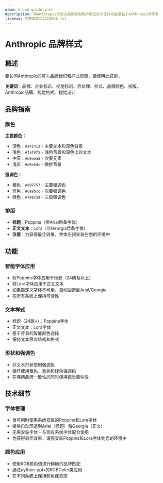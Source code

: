 ```yaml
---
name: brand-guidelines
description: 将Anthropic的官方品牌颜色和排版应用于任何可能受益于Anthropic外观和感觉的工件。适用于需要品牌颜色、样式指南、视觉格式或公司设计标准的情况。
license: 完整条款见LICENSE.txt
---
```


# Anthropic 品牌样式

## 概述

要访问Anthropic的官方品牌标识和样式资源，请使用此技能。

**关键词**：品牌、企业标识、视觉标识、后处理、样式、品牌颜色、排版、Anthropic品牌、视觉格式、视觉设计

## 品牌指南

### 颜色

**主要颜色：**

- 深色：`#141413` - 主要文本和深色背景
- 浅色：`#faf9f5` - 浅色背景和深色上的文本
- 中灰：`#b0aea5` - 次要元素
- 浅灰：`#e8e6dc` - 微妙背景

**强调色：**

- 橙色：`#d97757` - 主要强调色
- 蓝色：`#6a9bcc` - 次要强调色
- 绿色：`#788c5d` - 三级强调色

### 排版

- **标题**：Poppins（带Arial后备字体）
- **正文文本**：Lora（带Georgia后备字体）
- **注意**：为获得最佳效果，字体应预安装在您的环境中

## 功能

### 智能字体应用

- 将Poppins字体应用于标题（24磅及以上）
- 将Lora字体应用于正文文本
- 如果自定义字体不可用，自动回退到Arial/Georgia
- 在所有系统上保持可读性

### 文本样式

- 标题（24磅+）：Poppins字体
- 正文文本：Lora字体
- 基于背景的智能颜色选择
- 保持文本层次结构和格式

### 形状和强调色

- 非文本形状使用强调色
- 循环使用橙色、蓝色和绿色强调色
- 在保持品牌一致性的同时保持视觉趣味性

## 技术细节

### 字体管理

- 当可用时使用系统安装的Poppins和Lora字体
- 提供自动回退到Arial（标题）和Georgia（正文）
- 无需安装字体 - 与现有系统字体配合使用
- 为获得最佳效果，请预安装Poppins和Lora字体到您的环境中

### 颜色应用

- 使用RGB颜色值进行精确的品牌匹配
- 通过python-pptx的RGBColor类应用
- 在不同系统上保持颜色保真度